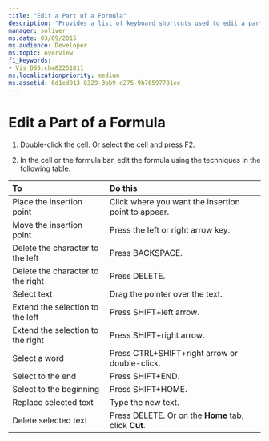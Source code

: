 ```yaml
---
title: "Edit a Part of a Formula"
description: "Provides a list of keyboard shortcuts used to edit a part of a formula in the formula bar or in the cell."
manager: soliver
ms.date: 03/09/2015
ms.audience: Developer
ms.topic: overview
f1_keywords:
- Vis_DSS.chm82251811
ms.localizationpriority: medium
ms.assetid: 6d1ed913-8329-3bb9-d275-9b76597781ee
---
```


# Edit a Part of a Formula

1. Double-click the cell. Or select the cell and press F2.
    
2. In the cell or the formula bar, edit the formula using the techniques in the following table.
    
|**To**|**Do this**|
|:-----|:-----|
| Place the insertion point  <br/> | Click where you want the insertion point to appear. |
| Move the insertion point  <br/> | Press the left or right arrow key. |
| Delete the character to the left  <br/> | Press BACKSPACE. |
| Delete the character to the right  <br/> | Press DELETE. |
| Select text  <br/> | Drag the pointer over the text. |
| Extend the selection to the left  <br/> | Press SHIFT+left arrow. |
| Extend the selection to the right  <br/> | Press SHIFT+right arrow. |
| Select a word  <br/> | Press CTRL+SHIFT+right arrow or double-click. |
| Select to the end  <br/> | Press SHIFT+END. |
| Select to the beginning  <br/> | Press SHIFT+HOME. |
| Replace selected text  <br/> | Type the new text. |
| Delete selected text  <br/> | Press DELETE. Or on the **Home** tab, click **Cut**. |
   

